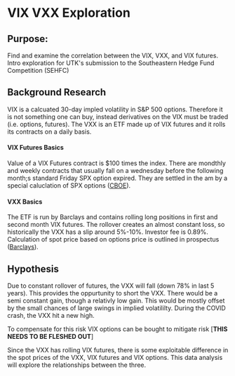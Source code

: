 # VIX VXX Exploration

## Purpose: 
Find and examine the correlation between the VIX, VXX, and VIX futures. Intro exploration for UTK's submission to the Southeastern Hedge Fund Competition (SEHFC)

## Background Research
VIX is a calcuated 30-day impled volatility in S&P 500 options. Therefore it is not something one can buy, instead derivatives on the VIX must be traded (i.e. options, futures).
The VXX is an ETF made up of VIX futures and it rolls its contracts on a daily basis.

#### VIX Futures Basics
Value of a VIX Futures contract is $100 times the index. There are mondthly and weekly contracts that usually fall on a wednesday before the following month;s standard Friday SPX option expired. They are settled in the am by a special caluclation of SPX options ([CBOE]).

#### VXX Basics
The ETF is run by Barclays and contains rolling long positions in first and second month VIX futures. The rollover creates an almost constant loss, so historically the VXX has a slip around 5%-10%. Investor fee is 0.89%. Calculation of spot price based on options price is outlined in prospectus ([Barclays]).

## Hypothesis
Due to constant rollover of futures, the VXX will fall (down 78% in last 5 years). This provides the oppurtunity to short the VXX. There would be a semi constant gain, though a relativly low gain. This would be mostly offset by the small chances of large swings in implied volatililty. During the COVID crash, the VXX hit a new high. 

To compensate for this risk VIX options can be bought to mitigate risk [**THIS NEEDS TO BE FLESHED OUT**]

Since the VXX has rolling VIX futures, there is some exploitable difference in the spot prices of the VXX, VIX futures and VIX options. This data analysis will explore the relationships between the three.




[CBOE]: https://www.cboe.com/tradable_products/vix/vix_options/specifications/
[Phillip_Capital]: https://www.phillipcapital.com/CFE-5-Things-Trader-Should-Know-About-VIX#:~:text=VIX%20Futures%20are%20AM%20settled%20contracts.&text=The%20SOQ%20is%20calculated%20using,disseminated%20using%20the%20ticker%20VRO. 
[MRA]:http://www.macroriskadvisors.com/layout/pdf/VIX_Primer_Part1.pdf
[Barclays]: https://ipathetn.barclays/ipath/details/341408/download-content/7718068